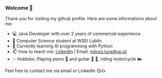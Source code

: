 ### Welcome :wave:

Thank you for visiting my github profile. Here are some informations about me:

- :computer: Java Developer with over 2 years of commercial experience
- 🔭 Computer Science student at WSEI Lublin
- 📕 Currently learning AI programming with Python
- 📫 How to reach me: [LinkedIn](https://www.linkedin.com/in/miłosz-tura) | Email: milosz.tura@vp.pl
- ✨ Hobbies: Playing piano 🎹 and guitar 🎸 :musical_note:, riding motorcycle 🏍️

Feel free to contact me via email or LinkedIn :blush::+1:
